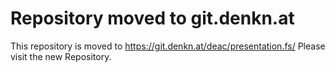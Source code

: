 Repository moved to git.denkn.at
================================

This repository is moved to https://git.denkn.at/deac/presentation.fs/
Please visit the new Repository.
